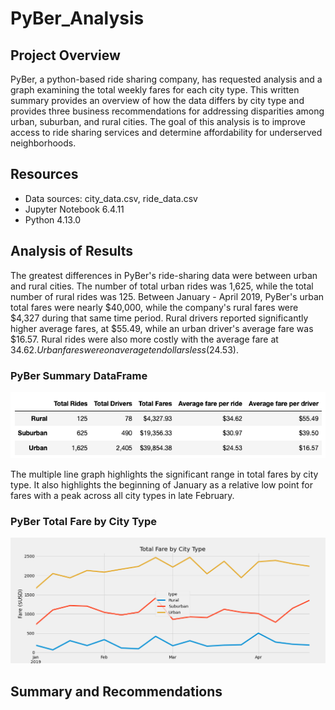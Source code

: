 # PyBer_Analysis

## Project Overview
PyBer, a python-based ride sharing company, has requested analysis and a graph examining the total weekly fares for each city type. This written summary provides an overview of how the data differs by city type and provides three business recommendations for addressing disparities among urban, suburban, and rural cities. The goal of this analysis is to improve access to ride sharing services and determine affordability for underserved neighborhoods.

## Resources
- Data sources: city_data.csv, ride_data.csv 
- Jupyter Notebook 6.4.11
- Python 4.13.0

## Analysis of Results

The greatest differences in PyBer's ride-sharing data were between urban and rural cities. The number of total urban rides was 1,625, while the total number of rural rides was 125. Between January - April 2019, PyBer's urban total fares were nearly $40,000, while the company's rural fares were $4,327 during that same time period. Rural drivers reported significantly higher average fares, at $55.49, while an urban driver's average fare was $16.57. Rural rides were also more costly with the average fare at $34.62. Urban fares were on average ten dollars less ($24.53).

### PyBer Summary DataFrame
![](https://github.com/AB3478/PyBer_Analysis/blob/main/Resources/PyBer_Summary.png)

The multiple line graph highlights the significant range in total fares by city type. It also highlights the beginning of January as a relative low point for fares with a peak across all city types in late February.  

### PyBer Total Fare by City Type
![](https://github.com/AB3478/PyBer_Analysis/blob/main/Resources/PyBer_Fare_Summary.png)


## Summary and Recommendations
